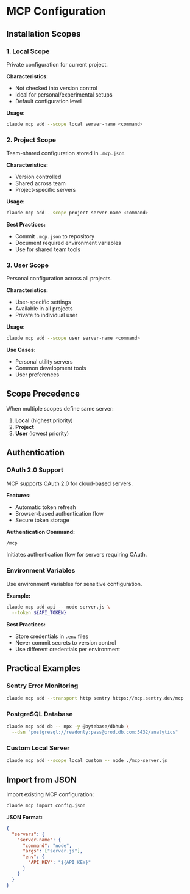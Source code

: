 # MCP Configuration

## Installation Scopes

### 1. Local Scope
Private configuration for current project.

**Characteristics:**
- Not checked into version control
- Ideal for personal/experimental setups
- Default configuration level

**Usage:**
```bash
claude mcp add --scope local server-name <command>
```

### 2. Project Scope
Team-shared configuration stored in `.mcp.json`.

**Characteristics:**
- Version controlled
- Shared across team
- Project-specific servers

**Usage:**
```bash
claude mcp add --scope project server-name <command>
```

**Best Practices:**
- Commit `.mcp.json` to repository
- Document required environment variables
- Use for shared team tools

### 3. User Scope
Personal configuration across all projects.

**Characteristics:**
- User-specific settings
- Available in all projects
- Private to individual user

**Usage:**
```bash
claude mcp add --scope user server-name <command>
```

**Use Cases:**
- Personal utility servers
- Common development tools
- User preferences

## Scope Precedence
When multiple scopes define same server:
1. **Local** (highest priority)
2. **Project**
3. **User** (lowest priority)

## Authentication

### OAuth 2.0 Support
MCP supports OAuth 2.0 for cloud-based servers.

**Features:**
- Automatic token refresh
- Browser-based authentication flow
- Secure token storage

**Authentication Command:**
```bash
/mcp
```

Initiates authentication flow for servers requiring OAuth.

### Environment Variables
Use environment variables for sensitive configuration.

**Example:**
```bash
claude mcp add api -- node server.js \
  --token ${API_TOKEN}
```

**Best Practices:**
- Store credentials in `.env` files
- Never commit secrets to version control
- Use different credentials per environment

## Practical Examples

### Sentry Error Monitoring
```bash
claude mcp add --transport http sentry https://mcp.sentry.dev/mcp
```

### PostgreSQL Database
```bash
claude mcp add db -- npx -y @bytebase/dbhub \
  --dsn "postgresql://readonly:pass@prod.db.com:5432/analytics"
```

### Custom Local Server
```bash
claude mcp add --scope local custom -- node ./mcp-server.js
```

## Import from JSON
Import existing MCP configuration:

```bash
claude mcp import config.json
```

**JSON Format:**
```json
{
  "servers": {
    "server-name": {
      "command": "node",
      "args": ["server.js"],
      "env": {
        "API_KEY": "${API_KEY}"
      }
    }
  }
}
```